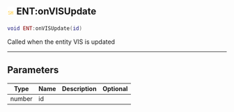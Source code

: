 ## ![shared](.gitbook/assets/shared.png) ENT:onVISUpdate


```lua
void ENT:onVISUpdate(id)
```

Called when the entity VIS is updated


------
## Parameters

| Type   | Name | Description              | Optional |
| ------ | ---- | ------------------------ | -------: |
| number | id |  |  |


